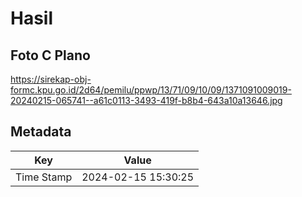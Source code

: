 # Hasil

## Foto C Plano

https://sirekap-obj-formc.kpu.go.id/2d64/pemilu/ppwp/13/71/09/10/09/1371091009019-20240215-065741--a61c0113-3493-419f-b8b4-643a10a13646.jpg


## Metadata

| Key        | Value               |
| ---------- | ------------------- |
| Time Stamp | 2024-02-15 15:30:25 |



